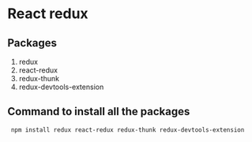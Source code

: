 # React redux

## Packages

1. redux
2. react-redux
3. redux-thunk
4. redux-devtools-extension

## Command to install all the packages

` npm install redux react-redux redux-thunk redux-devtools-extension`
